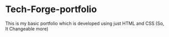 # Tech-Forge-portfolio
This is my basic portfolio which is developed using just HTML and CSS (So, It Changeable more)
